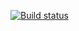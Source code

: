[![Build status](https://ci.appveyor.com/api/projects/status/6bn38m95sr9ctjw5?svg=true)](https://ci.appveyor.com/project/Kingwood15/aqajava-homework-2-api-ci)
